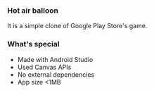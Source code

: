 ### Hot air balloon
It is a simple clone of Google Play Store's game.

### What's special

- Made with Android Studio
- Used Canvas APIs
- No external dependencies
- App size <1MB


